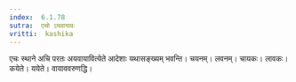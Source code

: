```yaml
---
index:  6.1.78
sutra:  एचो ऽयवायावः
vritti:  kashika 
---
```


एचः स्थाने अचि परतः अयवायावित्येते आदेशाः यथासङ्ख्यम् भवन्ति। चयनम्। लवनम्। चायकः। लावकः। कयेते। ययेते। वायाववरुणद्धि।

